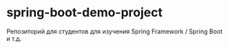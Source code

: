 # spring-boot-demo-project
Репозиторий для студентов для изучения Spring Framework / Spring Boot и т.д.
